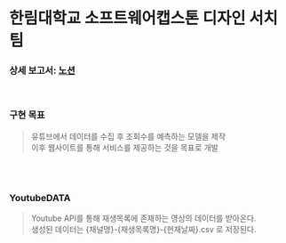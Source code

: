 # 한림대학교 소프트웨어캡스톤 디자인 서치팀

### 상세 보고서: [노션](https://chocolate-colony-7cd.notion.site/434cb7c1d3254699915b2cabfd8a8eb1)

<br>

### 구현 목표

> 유튜브에서 데이터를 수집 후 조회수를 예측하는 모델을 제작
> <br> 이후 웹사이트를 통해 서비스를 제공하는 것을 목표로 개발

<br>
<br>

### YoutubeDATA

> Youtube API를 통해 재생목록에 존재하는 영상의 데이터를 받아온다. <br> 생성된 데이터는 {채널명}-{재생목록명}-{현재날짜}.csv 로 저장된다.
